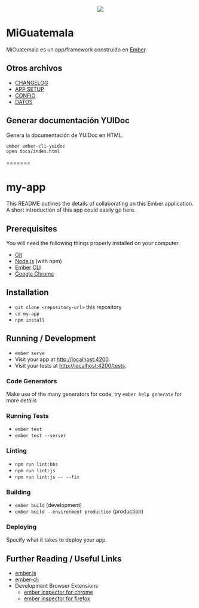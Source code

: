 <p align="center">
  <a href="http://redciudadana.org"><img width="auto" src="http://redciudadana.org/wp-content/uploads/2018/05/red-logo-01.png"></a>
</p>

# MiGuatemala

MiGuatemala es un app/framework construido en [Ember](http://emberjs.com).

## Otros archivos
- [CHANGELOG](https://github.com/RedCiudadana/MiGuatemala/blob/update/CHANGELOG.md)
- [APP SETUP](https://github.com/RedCiudadana/MiGuatemala/blob/update/documentation/APP_SETUP.md)
- [CONFIG](https://github.com/RedCiudadana/MiGuatemala/blob/update/documentation/CONFIG.md)
- [DATOS](https://github.com/RedCiudadana/MiGuatemala/blob/update/documentation/DATOS.md)

## Generar documentación YUIDoc
Genera la documentación de YUIDoc en HTML.
```bash
ember ember-cli-yuidoc
open docs/index.html
```
=======
# my-app

This README outlines the details of collaborating on this Ember application.
A short introduction of this app could easily go here.

## Prerequisites

You will need the following things properly installed on your computer.

* [Git](https://git-scm.com/)
* [Node.js](https://nodejs.org/) (with npm)
* [Ember CLI](https://ember-cli.com/)
* [Google Chrome](https://google.com/chrome/)

## Installation

* `git clone <repository-url>` this repository
* `cd my-app`
* `npm install`

## Running / Development

* `ember serve`
* Visit your app at [http://localhost:4200](http://localhost:4200).
* Visit your tests at [http://localhost:4200/tests](http://localhost:4200/tests).

### Code Generators

Make use of the many generators for code, try `ember help generate` for more details

### Running Tests

* `ember test`
* `ember test --server`

### Linting

* `npm run lint:hbs`
* `npm run lint:js`
* `npm run lint:js -- --fix`

### Building

* `ember build` (development)
* `ember build --environment production` (production)

### Deploying

Specify what it takes to deploy your app.

## Further Reading / Useful Links

* [ember.js](https://emberjs.com/)
* [ember-cli](https://ember-cli.com/)
* Development Browser Extensions
  * [ember inspector for chrome](https://chrome.google.com/webstore/detail/ember-inspector/bmdblncegkenkacieihfhpjfppoconhi)
  * [ember inspector for firefox](https://addons.mozilla.org/en-US/firefox/addon/ember-inspector/)
